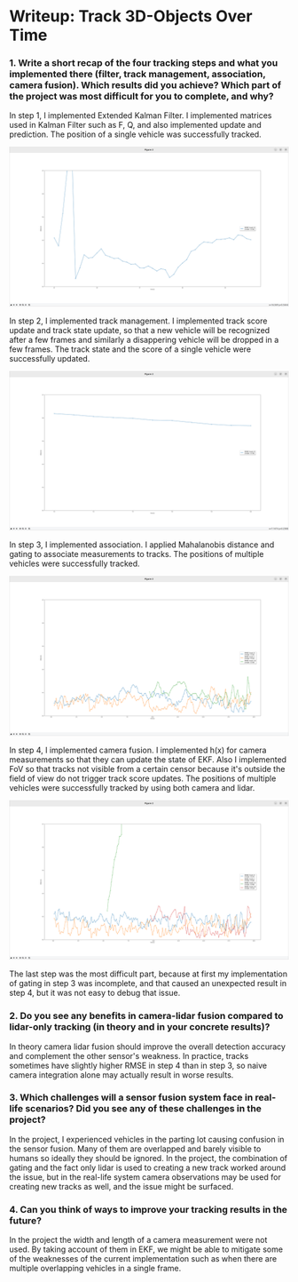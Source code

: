 # Writeup: Track 3D-Objects Over Time

### 1. Write a short recap of the four tracking steps and what you implemented there (filter, track management, association, camera fusion). Which results did you achieve? Which part of the project was most difficult for you to complete, and why?

In step 1, I implemented Extended Kalman Filter. I implemented matrices used in Kalman Filter such as F, Q, and also implemented update and prediction. The position of a single vehicle was successfully tracked.

![RMSE plot](step1.png)

In step 2, I implemented track management. I implemented track score update and track state update, so that a new vehicle will be recognized after a few frames and similarly a disappering vehicle will be dropped in a few frames. The track state and the score of a single vehicle were successfully updated.

![RMSE plot](step2.png)

In step 3, I implemented association. I applied Mahalanobis distance and gating to associate measurements to tracks. The positions of multiple vehicles were successfully tracked.

![RMSE plot](step3.png)

In step 4, I implemented camera fusion. I implemented h(x) for camera measurements so that they can update the state of EKF. Also I implemented FoV so that tracks not visible from a certain censor because it's outside the field of view do not trigger track score updates. The positions of multiple vehicles were successfully tracked by using both camera and lidar.

![RMSE plot](step4.png)

The last step was the most difficult part, because at first my implementation of gating in step 3 was incomplete, and that caused an unexpected result in step 4, but it was not easy to debug that issue.


### 2. Do you see any benefits in camera-lidar fusion compared to lidar-only tracking (in theory and in your concrete results)? 

In theory camera lidar fusion should improve the overall detection accuracy and complement the other sensor's weakness. In practice, tracks sometimes have slightly higher RMSE in step 4 than in step 3, so naive camera integration alone may actually result in worse results.

### 3. Which challenges will a sensor fusion system face in real-life scenarios? Did you see any of these challenges in the project?

In the project, I experienced vehicles in the parting lot causing confusion in the sensor fusion. Many of them are overlapped and barely visible to humans so ideally they should be ignored. In the project, the combination of gating and the fact only lidar is used to creating a new track worked around the issue, but in the real-life system camera observations may be used for creating new tracks as well, and the issue might be surfaced.


### 4. Can you think of ways to improve your tracking results in the future?

In the project the width and length of a camera measurement were not used. By taking account of them in EKF, we might be able to mitigate some of the weaknesses of the current implementation such as when there are multiple overlapping vehicles in a single frame.
